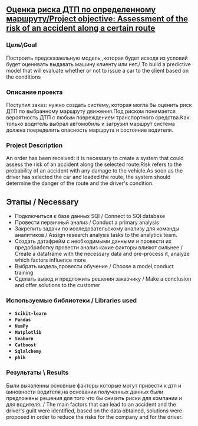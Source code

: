## [Оценка риска ДТП по определенному маршруту/Project objective: Assessment of the risk of an accident along a certain route ](https://github.com/Zeroflip64/Study_projects/blob/main/Accident_predict/accident_prediction.ipynb)

### Цель\Goal

Построить предсказаельную модель ,которая будет исходя из условий будет оценивать выдавать машину клиенту или нет./ To build a predictive model that will evaluate whether or not to issue a car to the client based on the conditions

### Описание проекта
Поступил заказ: нужно создать систему, которая могла бы оценить риск ДТП по выбранному маршруту движения.Под риском понимается вероятность ДТП с любым повреждением транспортного средства.Как только водитель выбрал автомобиль и загрузил маршрут  система должна поеределить опасность маршрута и состояние водителя.

### Project Description
An order has been received: it is necessary to create a system that could assess the risk of an accident along the selected route.Risk refers to the probability of an accident with any damage to the vehicle.As soon as the driver has selected the car and loaded the route, the system should determine the danger of the route and the driver's condition.

## Этапы / Necessary
- Подключиться к базе данных SQl / Connect to SQl database
- Провести первичный анализ / Conduct a primary analysis
- Закрепить задачи по исследовательскому анализу для команды аналитиков / Assign research analysis tasks to the analytics team.
- Создать датафрейм с необходимыми данными и провести их предобработку провести анализ какие факторы влияют сильнее / Create a dataframe with the necessary data and pre-process it, analyze which factors influence more
- Выбрать модель,провести обучение / Choose a model,conduct training
- Сделать вывод и предложить решения заказчику  / Make a conclusion and offer solutions to the customer

### Используемые библиотеки / Libraries used
- **`Scikit-learn`**
- **`Pandas`**
- **`NumPy`**
- **`Matplotlib`**
- **`Seaborn`**
- **`Catboost`**
- **`Sqlalchemy`**
- **`phik`**
### Результаты \ Results
Были выявленны основные факторы которые могут привести к дтп и виновности водителя,на основании полученных данных были предложены решения для того что бы снизить риски для компании и для водителя. / The main factors that can lead to an accident and the driver's guilt were identified, based on the data obtained, solutions were proposed in order to reduce the risks for the company and for the driver.
